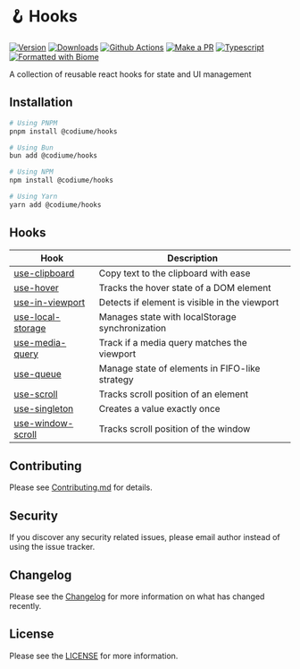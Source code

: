 # 🪝 Hooks

[![Version][version-badge]][npm]
[![Downloads][downloads-badge]][npm]
[![Github Actions][github-actions-badge]][github-actions]
[![Make a PR][makepr-badge]][makepr]
[![Typescript][typescript-badge]][npm]
[![Formatted with Biome][biome-badge]][biome]

A collection of reusable react hooks for state and UI management

## Installation

```bash
# Using PNPM
pnpm install @codiume/hooks
```

```bash
# Using Bun
bun add @codiume/hooks
```

```bash
# Using NPM
npm install @codiume/hooks
```

```bash
# Using Yarn
yarn add @codiume/hooks
```

## Hooks

| Hook                                         | Description                                     |
| -------------------------------------------- | ----------------------------------------------- |
| [use-clipboard](./src/use-clipboard)         | Copy text to the clipboard with ease            |
| [use-hover](./src/use-hover)                 | Tracks the hover state of a DOM element         |
| [use-in-viewport](./src/use-in-viewport)     | Detects if element is visible in the viewport   |
| [use-local-storage](./src/use-local-storage) | Manages state with localStorage synchronization |
| [use-media-query](./src/use-media-query)     | Track if a media query matches the viewport     |
| [use-queue](./src/use-queue)                 | Manage state of elements in FIFO-like strategy  |
| [use-scroll](./src/use-scroll)               | Tracks scroll position of an element            |
| [use-singleton](./src/use-singleton)         | Creates a value exactly once                    |
| [use-window-scroll](./src/use-window-scroll) | Tracks scroll position of the window            |

## Contributing

Please see [Contributing.md](CONTRIBUTING.md) for details.

## Security

If you discover any security related issues, please email author instead of using the issue tracker.

## Changelog

Please see the [Changelog](CHANGELOG.md) for more information on what has changed recently.

## License

Please see the [LICENSE](LICENSE) for more information.

[npm]: https://www.npmjs.com/package/@codiume/hooks
[version-badge]: https://img.shields.io/npm/v/%40codiume%2Fhooks.svg
[downloads-badge]: https://img.shields.io/npm/dt/%40codiume%2Fhooks
[github-actions]: https://github.com/codiume/hooks/actions/workflows/build.yml
[github-actions-badge]: https://github.com/codiume/hooks/actions/workflows/build.yml/badge.svg?branch=main
[typescript-badge]: https://img.shields.io/npm/types/%40codiume%2Fhooks
[makepr]: https://makeapullrequest.com
[makepr-badge]: https://img.shields.io/badge/PRs-welcome-brightgreen.svg?style=flat-square?style=flat
[biome]: https://biomejs.dev
[biome-badge]: https://img.shields.io/badge/Formatted_with-Biome-60a5fa?style=flat&logo=biome
